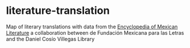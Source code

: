 # literature-translation
Map of literary translations with data from the [Encyclopedia of Mexican Literature](http://elem.mx/) a collaboration between de Fundación Mexicana para las Letras and the Daniel Cosío Villegas Library
